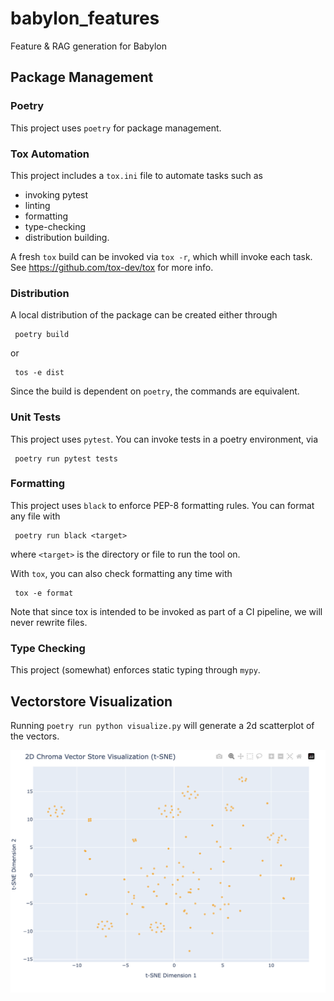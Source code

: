 # babylon_features
Feature &amp; RAG generation for Babylon

## Package Management
### Poetry
This project uses `poetry` for package management.

### Tox Automation
This project includes a `tox.ini` file to automate tasks such as
* invoking pytest
* linting
* formatting
* type-checking
* distribution building.

A fresh `tox` build can be invoked via `tox -r`, which whill invoke each task.
See https://github.com/tox-dev/tox for more info.

### Distribution
A local distribution of the package can be created either through
```shell
 poetry build
```
or
```shell
 tos -e dist
```
Since the build is dependent on `poetry`, the commands are equivalent.

### Unit Tests
This project uses `pytest`. You can invoke tests in a poetry environment, via
```shell
 poetry run pytest tests
```

### Formatting
This project uses `black` to enforce PEP-8 formatting rules.
You can format any file with
```shell
 poetry run black <target>
```
where `<target>` is the directory or file to run the tool on.

With `tox`, you can also check formatting any time with
```shell
 tox -e format
```
Note that since tox is intended to be invoked as part of a CI
pipeline, we will never rewrite files.

### Type Checking
This project (somewhat) enforces static typing through `mypy`.

## Vectorstore Visualization
Running `poetry run python visualize.py` will generate a 2d scatterplot
of the vectors.

![image](scatterplot.png)
